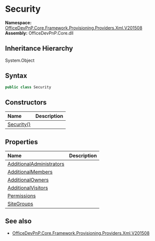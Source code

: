 # Security
  

**Namespace:** [OfficeDevPnP.Core.Framework.Provisioning.Providers.Xml.V201508](OfficeDevPnP.Core.Framework.Provisioning.Providers.Xml.V201508.md)  
**Assembly:** OfficeDevPnP.Core.dll  
## Inheritance Hierarchy
System.Object  


## Syntax
```C#
public class Security
```
## Constructors
|**Name**|**Description**|
|:-----|:-----|
| [Security()](OfficeDevPnP.Core.Framework.Provisioning.Providers.Xml.V201508.Security.ctor1.md) | 
## Properties
|**Name**|**Description**|
|:-----|:-----|
| [AdditionalAdministrators](OfficeDevPnP.Core.Framework.Provisioning.Providers.Xml.V201508.Security.AdditionalAdministrators.md) | 
| [AdditionalMembers](OfficeDevPnP.Core.Framework.Provisioning.Providers.Xml.V201508.Security.AdditionalMembers.md) | 
| [AdditionalOwners](OfficeDevPnP.Core.Framework.Provisioning.Providers.Xml.V201508.Security.AdditionalOwners.md) | 
| [AdditionalVisitors](OfficeDevPnP.Core.Framework.Provisioning.Providers.Xml.V201508.Security.AdditionalVisitors.md) | 
| [Permissions](OfficeDevPnP.Core.Framework.Provisioning.Providers.Xml.V201508.Security.Permissions.md) | 
| [SiteGroups](OfficeDevPnP.Core.Framework.Provisioning.Providers.Xml.V201508.Security.SiteGroups.md) | 
## See also
- [OfficeDevPnP.Core.Framework.Provisioning.Providers.Xml.V201508](OfficeDevPnP.Core.Framework.Provisioning.Providers.Xml.V201508.md)
